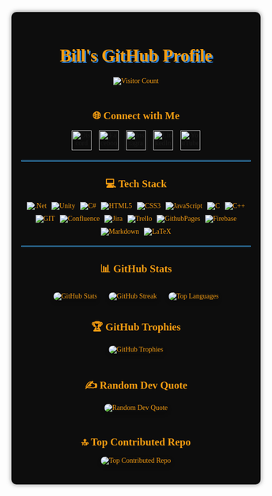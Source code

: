 <div align="center" style="font-family: 'Press Start 2P', cursive; background-color: #0d0d0d; color: #f39c12; padding: 20px; border-radius: 10px; box-shadow: 0 0 10px rgba(0,0,0,0.5);">
  <h1 style="font-size: 2.5em; text-shadow: 3px 3px #2e86de;">Bill's GitHub Profile</h1>
  <img src="https://visitcount.itsvg.in/api?id=billtruong003&icon=7&color=1" alt="Visitor Count" style="margin-bottom: 20px;">

  <h2>🌐 Connect with Me</h2>
  <div style="display: flex; justify-content: center; gap: 15px; margin-bottom: 20px;">
    <a href="https://discord.gg/truongngocchau">
      <img src="https://img.shields.io/badge/Discord-%237289DA.svg?logo=discord&logoColor=white" alt="Discord" style="height: 40px;">
    </a>
    <a href="https://facebook.com/truongbill003">
      <img src="https://img.shields.io/badge/Facebook-%231877F2.svg?logo=Facebook&logoColor=white" alt="Facebook" style="height: 40px;">
    </a>
    <a href="https://instagram.com/bill.workaholic">
      <img src="https://img.shields.io/badge/Instagram-%23E4405F.svg?logo=Instagram&logoColor=white" alt="Instagram" style="height: 40px;">
    </a>
    <a href="https://linkedin.com/in/billtruong003">
      <img src="https://img.shields.io/badge/LinkedIn-%230077B5.svg?logo=linkedin&logoColor=white" alt="LinkedIn" style="height: 40px;">
    </a>
    <a href="https://youtube.com/@@BillTheDev">
      <img src="https://img.shields.io/badge/YouTube-%23FF0000.svg?logo=YouTube&logoColor=white" alt="YouTube" style="height: 40px;">
    </a>
  </div>

  <hr style="border: 1px solid #3498db; margin: 20px 0;">

  <h2>💻 Tech Stack</h2>
  <div style="display: flex; justify-content: center; flex-wrap: wrap; gap: 10px; margin-bottom: 20px;">
    <img src="https://img.shields.io/badge/.NET-5C2D91?style=for-the-badge&logo=.net&logoColor=white" alt=".Net">
    <img src="https://img.shields.io/badge/Unity-100000?style=for-the-badge&logo=unity&logoColor=white" alt="Unity">
    <img src="https://img.shields.io/badge/c%23-%23239120.svg?style=for-the-badge&logo=c-sharp&logoColor=white" alt="C#">
    <img src="https://img.shields.io/badge/html5-%23E34F26.svg?style=for-the-badge&logo=html5&logoColor=white" alt="HTML5">
    <img src="https://img.shields.io/badge/css3-%231572B6.svg?style=for-the-badge&logo=css3&logoColor=white" alt="CSS3">
    <img src="https://img.shields.io/badge/javascript-%23323330.svg?style=for-the-badge&logo=javascript&logoColor=%23F7DF1E" alt="JavaScript">
    <img src="https://img.shields.io/badge/c-%2300599C.svg?style=for-the-badge&logo=c&logoColor=white" alt="C">
    <img src="https://img.shields.io/badge/c++-%2300599C.svg?style=for-the-badge&logo=c%2B%2B&logoColor=white" alt="C++">
    <img src="https://img.shields.io/badge/Git-fc6d26?style=for-the-badge&logo=git&logoColor=white" alt="GIT">
    <img src="https://img.shields.io/badge/confluence-%23172BF4.svg?style=for-the-badge&logo=confluence&logoColor=white" alt="Confluence">
    <img src="https://img.shields.io/badge/jira-%230A0FFF.svg?style=for-the-badge&logo=jira&logoColor=white" alt="Jira">
    <img src="https://img.shields.io/badge/Trello-%23026AA7.svg?style=for-the-badge&logo=Trello&logoColor=white" alt="Trello">
    <img src="https://img.shields.io/badge/github%20pages-121013?style=for-the-badge&logo=github&logoColor=white" alt="GithubPages">
    <img src="https://img.shields.io/badge/firebase-%23039BE5.svg?style=for-the-badge&logo=firebase" alt="Firebase">
    <img src="https://img.shields.io/badge/markdown-%23000000.svg?style=for-the-badge&logo=markdown&logoColor=white" alt="Markdown">
    <img src="https://img.shields.io/badge/latex-%23008080.svg?style=for-the-badge&logo=latex&logoColor=white" alt="LaTeX">
  </div>

  <hr style="border: 1px solid #3498db; margin: 20px 0;">

  <h2>📊 GitHub Stats</h2>
  <div align="center" style="margin-bottom: 20px;">
    <img src="https://github-readme-stats.vercel.app/api?username=billtruong003&theme=tokyonight&hide_border=false&include_all_commits=true&count_private=true" alt="GitHub Stats" style="box-shadow: 0 4px 8px rgba(0, 0, 0, 0.2); border-radius: 8px; margin: 10px;">
    <img src="https://github-readme-streak-stats.herokuapp.com/?user=billtruong003&theme=tokyonight&hide_border=true" alt="GitHub Streak" style="box-shadow: 0 4px 8px rgba(0, 0, 0, 0.2); border-radius: 8px; margin: 10px;">
    <img src="https://github-readme-stats.vercel.app/api/top-langs/?username=billtruong003&theme=tokyonight&hide_border=false&include_all_commits=true&count_private=true&layout=compact" alt="Top Languages" style="box-shadow: 0 4px 8px rgba(0, 0, 0, 0.2); border-radius: 8px; margin: 10px;">
  </div>

  <h2>🏆 GitHub Trophies</h2>
  <img src="https://github-profile-trophy.vercel.app/?username=billtruong003&theme=apprentice&no-frame=false&no-bg=true&margin-w=4" alt="GitHub Trophies" style="box-shadow: 0 4px 8px rgba(0, 0, 0, 0.2); border-radius: 8px; margin-bottom: 20px;">

  <h2>✍️ Random Dev Quote</h2>
  <img src="https://quotes-github-readme.vercel.app/api?type=vertical&theme=tokyonight" alt="Random Dev Quote" style="box-shadow: 0 4px 8px rgba(0, 0, 0, 0.2); border-radius: 8px; margin-bottom: 20px;">

  <h2>🔝 Top Contributed Repo</h2>
  <img src="https://github-contributor-stats.vercel.app/api?username=billtruong003&limit=5&theme=dark&combine_all_yearly_contributions=true" alt="Top Contributed Repo" style="box-shadow: 0 4px 8px rgba(0, 0, 0, 0.2); border-radius: 8px; margin-bottom: 20px;">
</div>
